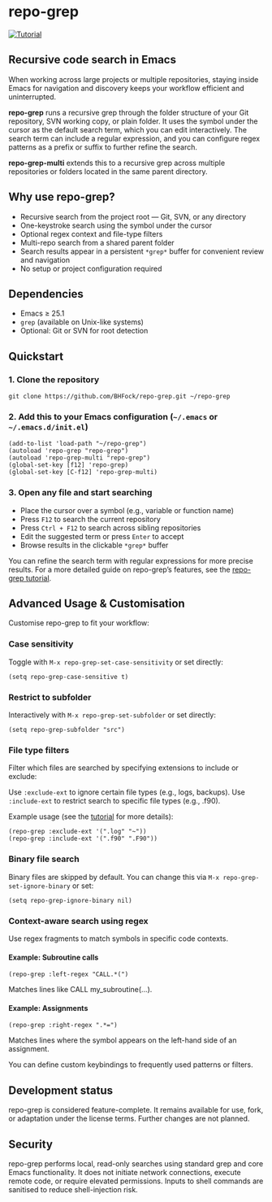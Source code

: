 # repo-grep

[![Tutorial](https://img.shields.io/badge/Tutorial-View-blue)](https://github.com/BHFock/repo-grep/blob/main/docs/repo-grep-tutorial.md)

## Recursive code search in Emacs

When working across large projects or multiple repositories, staying inside Emacs for navigation and discovery keeps your workflow efficient and uninterrupted.

**repo-grep** runs a recursive grep through the folder structure of your Git repository, SVN working copy, or plain folder. It uses the symbol under the cursor as the default search term, which you can edit interactively. The search term can include a regular expression, and you can configure regex patterns as a prefix or suffix to further refine the search.

**repo-grep-multi** extends this to a recursive grep across multiple repositories or folders located in the same parent directory.

## Why use repo-grep?

- Recursive search from the project root — Git, SVN, or any directory
- One-keystroke search using the symbol under the cursor
- Optional regex context and file-type filters
- Multi-repo search from a shared parent folder
- Search results appear in a persistent `*grep*` buffer for convenient review and navigation
- No setup or project configuration required

## Dependencies

- Emacs ≥ 25.1  
- `grep` (available on Unix-like systems)  
- Optional: Git or SVN for root detection

## Quickstart

### 1. Clone the repository

```
git clone https://github.com/BHFock/repo-grep.git ~/repo-grep
```

### 2. Add this to your Emacs configuration (`~/.emacs` or `~/.emacs.d/init.el`)

```
(add-to-list 'load-path "~/repo-grep")
(autoload 'repo-grep "repo-grep")
(autoload 'repo-grep-multi "repo-grep")
(global-set-key [f12] 'repo-grep)
(global-set-key [C-f12] 'repo-grep-multi)
```

### 3. Open any file and start searching

- Place the cursor over a symbol (e.g., variable or function name)
- Press `F12` to search the current repository
- Press `Ctrl + F12` to search across sibling repositories
- Edit the suggested term or press `Enter` to accept
- Browse results in the clickable `*grep*` buffer

You can refine the search term with regular expressions for more precise results. For a more detailed guide on repo-grep’s features, see the [repo-grep tutorial](docs/repo-grep-tutorial.md).

## Advanced Usage & Customisation

Customise repo-grep to fit your workflow:

### Case sensitivity
  
Toggle with `M-x repo-grep-set-case-sensitivity` or set directly: 
```
(setq repo-grep-case-sensitive t)
```

### Restrict to subfolder
  
Interactively with `M-x repo-grep-set-subfolder` or set directly: 

```
(setq repo-grep-subfolder "src")
```

### File type filters

Filter which files are searched by specifying extensions to include or exclude:

Use `:exclude-ext` to ignore certain file types (e.g., logs, backups).
Use `:include-ext` to restrict search to specific file types (e.g., .f90).

Example usage (see the [tutorial](docs/repo-grep-tutorial.md) for more details):

```
(repo-grep :exclude-ext '(".log" "~"))
(repo-grep :include-ext '(".f90" ".F90"))
```

### Binary file search

Binary files are skipped by default. You can change this via `M-x repo-grep-set-ignore-binary` or set:

```
(setq repo-grep-ignore-binary nil)
```

### Context-aware search using regex

Use regex fragments to match symbols in specific code contexts.

#### Example: Subroutine calls

```
(repo-grep :left-regex "CALL.*(")
```

Matches lines like CALL my_subroutine(...).

#### Example: Assignments

```
(repo-grep :right-regex ".*=")
```

Matches lines where the symbol appears on the left-hand side of an assignment.

You can define custom keybindings to frequently used patterns or filters.

## Development status

repo-grep is considered feature-complete. It remains available for use, fork, or adaptation under the license terms. Further changes are not planned.

## Security

repo-grep performs local, read-only searches using standard grep and core Emacs functionality. It does not initiate network connections, execute remote code, or require elevated permissions. Inputs to shell commands are sanitised to reduce shell-injection risk.
